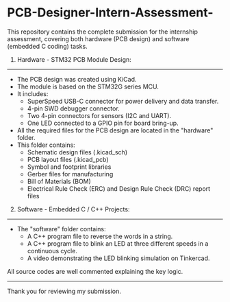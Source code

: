 # PCB-Designer-Intern-Assessment-
This repository contains the complete submission for the internship assessment, covering both hardware (PCB design) and software (embedded C coding) tasks.
1) Hardware - STM32 PCB Module Design:
--------------------------------------
- The PCB design was created using KiCad.
- The module is based on the STM32G series MCU.
- It includes:
   * SuperSpeed USB-C connector for power delivery and data transfer.
   * 4-pin SWD debugger connector.
   * Two 4-pin connectors for sensors (I2C and UART).
   * One LED connected to a GPIO pin for board bring-up.
- All the required files for the PCB design are located in the "hardware" folder.
- This folder contains:
   * Schematic design files (.kicad_sch)
   * PCB layout files (.kicad_pcb)
   * Symbol and footprint libraries
   * Gerber files for manufacturing
   * Bill of Materials (BOM)
   * Electrical Rule Check (ERC) and Design Rule Check (DRC) report files

2) Software - Embedded C / C++ Projects:
-----------------------------------------
- The "software" folder contains:
   * A C++ program file to reverse the words in a string.
   * A C++ program file to blink an LED at three different speeds in a continuous cycle.
   * A video demonstrating the LED blinking simulation on Tinkercad.

All source codes are well commented explaining the key logic.

-------------------------------
Thank you for reviewing my submission.
